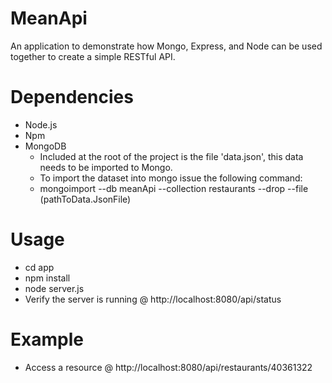 # MeanApi
An application to demonstrate how Mongo, Express, and Node can be used together to create a simple RESTful API.  

# Dependencies
* Node.js  
* Npm  
* MongoDB 
  * Included at the root of the project is the file 'data.json', this data needs to be imported to Mongo.
  * To import the dataset into mongo issue the following command:
  * mongoimport --db meanApi --collection restaurants --drop --file (pathToData.JsonFile)

# Usage
* cd app
* npm install  
* node server.js
* Verify the server is running @ http://localhost:8080/api/status

# Example  
* Access a resource @ http://localhost:8080/api/restaurants/40361322
